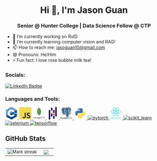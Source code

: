 <h1 align="center">Hi 👋, I'm Jason Guan</h1>
<h3 align="center">Senior @ Hunter College | Data Science Fellow @ CTP</h3>

- 🔭 I’m currently working on RxID
- 🌱 I’m currently learning computer vision and RAG!
- 📫 How to reach me: jasoguan10@gmail.com
- 😄 Pronouns: He/Him
- ⚡ Fun fact: I love rose bubble milk tea!

### Socials:
<div class = "badges">
  <a href = "https://www.linkedin.com/in/jiaxiong-guan/">
    <img src = "https://img.shields.io/badge/LinkedIn-0077B5?style=for-the-badge&logo=linkedin&logoColor=white" alt ="LinkedIn Badge">
  </a>
</div>


<h3 align="left">Languages and Tools:</h3>
<p align="left">  
  <a href="https://www.w3schools.com/cpp/" target="_blank" rel="noreferrer"> <img src="https://raw.githubusercontent.com/devicons/devicon/master/icons/cplusplus/cplusplus-original.svg" alt="cplusplus" width="40" height="40"/> </a> 
  <a href="https://developer.mozilla.org/en-US/docs/Web/JavaScript" target="_blank" rel="noreferrer"> <img src="https://raw.githubusercontent.com/devicons/devicon/master/icons/javascript/javascript-original.svg" alt="javascript" width="40" height="40"/> </a> 
  <a href="https://www.mongodb.com/" target="_blank" rel="noreferrer"> <img src="https://raw.githubusercontent.com/devicons/devicon/master/icons/mongodb/mongodb-original-wordmark.svg" alt="mongodb" width="40" height="40"/> </a> 
  <a href="https://pandas.pydata.org/" target="_blank" rel="noreferrer"> <img src="https://raw.githubusercontent.com/devicons/devicon/2ae2a900d2f041da66e950e4d48052658d850630/icons/pandas/pandas-original.svg" alt="pandas" width="40" height="40"/> </a> 
  <a href="https://www.postgresql.org" target="_blank" rel="noreferrer"> <img src="https://raw.githubusercontent.com/devicons/devicon/master/icons/postgresql/postgresql-original-wordmark.svg" alt="postgresql" width="40" height="40"/> </a> 
  <a href="https://www.python.org" target="_blank" rel="noreferrer"> <img src="https://raw.githubusercontent.com/devicons/devicon/master/icons/python/python-original.svg" alt="python" width="40" height="40"/> </a> 
  <a href="https://pytorch.org/" target="_blank" rel="noreferrer"> <img src="https://www.vectorlogo.zone/logos/pytorch/pytorch-icon.svg" alt="pytorch" width="40" height="40"/> </a> 
  <a href="https://reactjs.org/" target="_blank" rel="noreferrer"> <img src="https://raw.githubusercontent.com/devicons/devicon/master/icons/react/react-original-wordmark.svg" alt="react" width="40" height="40"/> </a> 
  <a href="https://scikit-learn.org/" target="_blank" rel="noreferrer"> <img src="https://upload.wikimedia.org/wikipedia/commons/0/05/Scikit_learn_logo_small.svg" alt="scikit_learn" width="40" height="40"/> </a> 
  <a href="https://www.selenium.dev" target="_blank" rel="noreferrer"> <img src="https://raw.githubusercontent.com/detain/svg-logos/780f25886640cef088af994181646db2f6b1a3f8/svg/selenium-logo.svg" alt="selenium" width="40" height="40"/> </a> 
  <a href="https://www.tensorflow.org" target="_blank" rel="noreferrer"> <img src="https://www.vectorlogo.zone/logos/tensorflow/tensorflow-icon.svg" alt="tensorflow" width="40" height="40"/> </a> 
</p>

## GitHub Stats

<table><tbody><tr border="none"><td width="70%" align="center">
<img alt="Mark streak" src="https://github-readme-streak-stats-five-roan.vercel.app?user=Jguan10&theme=dark"></td><td width="50%" align="center">
<img align="center" src="https://readme-stats-fork-mauve.vercel.app/api/top-langs/?username=jguan10&theme=dark&layout=compact&hide_progress=true&hide_border=false&no-bg=true&no-frame=true&langs_count=6"></td></tr></tbody></table>


